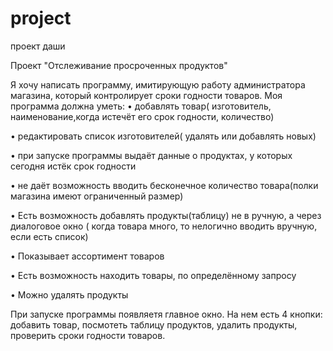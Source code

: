 # project
проект даши
  
Проект "Отслеживание просроченных продуктов"

Я хочу написать программу, имитирующую работу администратора магазина, который контролирует сроки годности товаров.
Моя программа должна уметь:
•	добавлять товар( изготовитель, наименование,когда истечёт его срок годности, количество)

•	редактировать список изготовителей( удалять или добавлять новых)

•	при запуске программы выдаёт данные о продуктах, у которых сегодня истёк срок годности

•	не даёт возможность вводить бесконечное количество товара(полки магазина имеют ограниченный размер)

•	Есть возможность добавлять продукты(таблицу) не в ручную, а через диалоговое окно ( когда товара много, то нелогично вводить вручную, если есть список)

•	Показывает ассортимент товаров

•	Есть возможность находить товары, по определённому запросу

•	Можно удалять продукты


При запуске программы появляетя главное окно. На нем есть 4 кнопки: добавить товар, посмотеть таблицу продуктов, удалить продукты, проверить сроки годности товаров.
